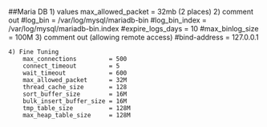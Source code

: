 ##Maria DB
    1) values
    	max_allowed_packet = 32mb (2 places)
    2) comment out
        #log_bin                = /var/log/mysql/mariadb-bin
        #log_bin_index          = /var/log/mysql/mariadb-bin.index
        #expire_logs_days       = 10
        #max_binlog_size        = 100M
    3) comment out (allowing remote access)
	    #bind-address           = 127.0.0.1

	4) Fine Tuning
	    max_connections			= 500
	    connect_timeout			= 5
	    wait_timeout			= 600
	    max_allowed_packet		= 32M
	    thread_cache_size		= 128
	    sort_buffer_size		= 16M
	    bulk_insert_buffer_size	= 16M
	    tmp_table_size			= 128M
	    max_heap_table_size		= 128M
